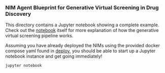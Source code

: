 ### NIM Agent Blueprint for Generative Virtual Screening in Drug Discovery

This directory contains a Jupyter notebook showing a complete example. Check out the
[notebook](./generative-virtual-screening.ipynb) itself for more explanation of
how the generative virtual screening pipeline works.

Assuming you have already deployed the NIMs using the provided docker compose yaml 
found in [deploy](../deploy), you should be able to start up a Jupyter notebook 
instance and get going immediately!

```bash
jupyter notebook
```


